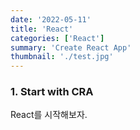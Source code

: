 ```yaml
---
date: '2022-05-11'
title: 'React'
categories: ['React']
summary: 'Create React App'
thumbnail: './test.jpg'
---
```


### 1. Start with CRA

React를 시작해보자.
